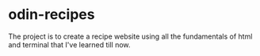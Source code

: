 # odin-recipes
The project is to create a recipe website using all the fundamentals of html and terminal that I've learned till now. 